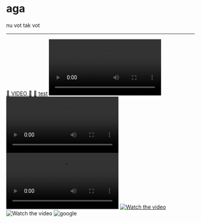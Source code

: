 # aga

nu vot tak vot

---

[:vhs: VIDEO :vhs:](2.mp4)
[:vhs:](2.mp4)
[test](2.mp4)
![67](2.mp4)
![68](content/orcsdocs/HelloOrcs/2.mp4)
![69](/content/orcsdocs/HelloOrcs/2.mp4)
[![Watch the video](https://i.imgur.com/vKb2F1B.png)](https://youtu.be/vt5fpE0bzSY)
![![Watch the video](https://i.imgur.com/vKb2F1B.png)](https://youtu.be/vt5fpE0bzSY)
![google](https://file.liga.net/images/general/2020/09/08/20200908171549-5386.jpg?v=1599578314)